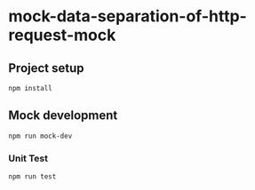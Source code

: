 # mock-data-separation-of-http-request-mock

## Project setup

```
npm install
```

## Mock development

```
npm run mock-dev
```

### Unit Test

```
npm run test
```
